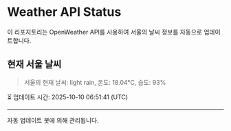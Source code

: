 
# Weather API Status

이 리포지토리는 OpenWeather API를 사용하여 서울의 날씨 정보를 자동으로 업데이트합니다.

## 현재 서울 날씨
> 서울의 현재 날씨: light rain, 온도: 18.04°C, 습도: 93%

⏳ 업데이트 시간: 2025-10-10 06:51:41 (UTC)

---
자동 업데이트 봇에 의해 관리됩니다.
